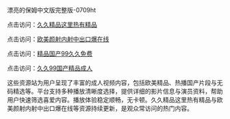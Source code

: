 漂亮的保姆中文版完整版-0709ht

点击访问：<a href="https://heiliaozj3tjd.pages.dev">久久精品这里热有精品</a>

点击访问：<a href="https://heiliaoe8ajia.pages.dev">欧美颜射内射中出口爆在线</a>

点击访问：<a href="https://heiliaoxqkkct.pages.dev">精品国产99久久免费</a>

点击访问：<a href="https://heiliaoxwd5i8.pages.dev">久久99国产精品成人</a>

这些资源站为用户呈现了丰富的成人视频内容，包括欧美精品、热播国产片段与无码精选等。平台支持多种播放清晰度选择，提供详细的影片信息与演员资料，帮助用户快速筛选喜爱内容。播放体验稳定顺畅，无卡顿。久久精品这里热有精品与欧美颜射内射中出口爆在线等资源持续更新，是观众常访问的热门内容。

<span style="display:none;">[Canonical link](）</span>
